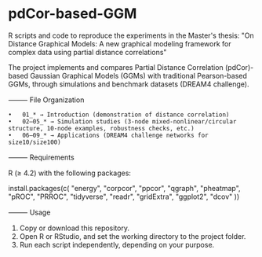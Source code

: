 # pdCor-based-GGM
R scripts and code to reproduce the experiments in the Master's thesis: "On Distance Graphical Models: A new graphical modeling framework for complex data using partial distance correlations"

The project implements and compares Partial Distance Correlation (pdCor)-based Gaussian Graphical Models (GGMs) with traditional Pearson-based GGMs, through simulations and benchmark datasets (DREAM4 challenge).

⸻
File Organization

	•	01_* → Introduction (demonstration of distance correlation)
	•	02–05_* → Simulation studies (3-node mixed-nonlinear/circular structure, 10-node examples, robustness checks, etc.)
	•	06–09_* → Applications (DREAM4 challenge networks for size10/size100)

⸻
Requirements

R (≥ 4.2) with the following packages:

install.packages(c(
  "energy", "corpcor", "ppcor", "qgraph", "pheatmap",
  "pROC", "PRROC", "tidyverse", "readr", "gridExtra",
  "ggplot2", "dcov"
))


⸻
Usage

1.	Copy or download this repository.
2.	Open R or RStudio, and set the working directory to the project folder.
3.	Run each script independently, depending on your purpose.

